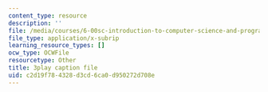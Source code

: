 ```yaml
---
content_type: resource
description: ''
file: /media/courses/6-00sc-introduction-to-computer-science-and-programming-spring-2011/c2d19f784328d3cd6ca0d950272d708e_ddtobc-AOK4.srt
file_type: application/x-subrip
learning_resource_types: []
ocw_type: OCWFile
resourcetype: Other
title: 3play caption file
uid: c2d19f78-4328-d3cd-6ca0-d950272d708e
---
```

